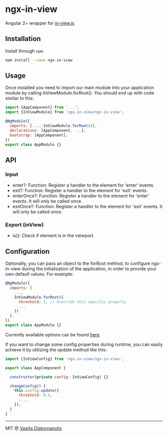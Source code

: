 # ngx-in-view

<!--[![Build Status](https://travis-ci.org/ng-lightning/ng-lightning.svg?branch=master)](https://travis-ci.org/ng-lightning/ng-lightning)
[![npm version](https://badge.fury.io/js/ng-lightning.svg)](https://www.npmjs.com/package/ng-lightning)
[![npm](https://img.shields.io/npm/dm/ng-lightning.svg?maxAge=2592000)](https://www.npmjs.com/package/ng-lightning)-->

Angular 2+ wrapper for [in-view.js](https://github.com/camwiegert/in-view)

## Installation

Install through `npm`:

```bash
npm install --save ngx-in-view
```

## Usage
Once installed you need to import our main module into your application module by calling InViewModule.forRoot(). You should end up with code similar to this:

```javascript
import {AppComponent} from '...';
import {InViewModule} from 'ngx-in-view/ngx-in-view';

@NgModule({
  imports: [..., InViewModule.forRoot()],
  declarations: [AppComponent, ...],
  bootstrap: [AppComponent],
})
export class AppModule {}
```

## API

### Input

* enter?: Function: Register a handler to the element for 'enter' events.
* exit?: Function: Register a handler to the element for 'exit' events.
* enterOnce?: Function: Register a handler to the element for 'enter' events. It will only be called once.
* exitOnce?: Function: Register a handler to the element for 'exit' events. It will only be called once.

### Export (inView)
* is(): Check if element is in the viewport.


## Configuration

Optionally, you can pass an object to the forRoot method, to configure ngx-in-view during the initialization of the application, in order to provide your own default values. For example:

```javascript
@NgModule({
  imports: [
    ...,
    InViewModule.forRoot({
      threshold: 1, // Override this specific property
      ...
    })
  ],
})
export class AppModule {}
```

Currently available options can be found [here](https://github.com/ihym/ngx-in-view/blob/master/src/config/config.interface.ts).

If you want to change some config properties during runtime, you can easily achieve it by utilizing the update method like this:

```javascript
import {InViewConfig} from 'ngx-in-view/ngx-in-view';

export class AppComponent {

  constructor(private config: InViewConfig) {}

  changeConfig() {
    this.config.update({
      threshold: 0.5,
      ...,
    });
  }
}
```

***
MIT @ [Vasilis Diakomanolis](https://github.com/ihym)
